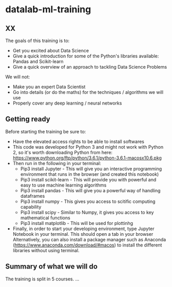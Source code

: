# datalab-ml-training

## XX
The goals of this training is to:
- Get you excited about Data Science
- Give a quick introduction for some of the Python's libraries available: Pandas and Scikit-learn
- Give a quick overview of an approach to tackling Data Science Problems

We will not:
- Make you an expert Data Scientist
- Go into details (or do the maths) for the techniques / algorithms we will use
- Properly cover any deep learning / neural networks

## Getting ready
Before starting the training be sure to:
- Have the elevated access rights to be able to install softwares
- This code was developed for Python 3 and might not work with Python 2, so it's worth downloading Python from here: https://www.python.org/ftp/python/3.6.1/python-3.6.1-macosx10.6.pkg
- Then run in the following in your terminal:
  - Pip3 install Jupyter - This will give you an interactive programming environment that runs in the browser (and created this notebook)
  - Pip3 install scikit-learn - This will provide you with powerful and easy to use machine learning algorithms
  - Pip3 install pandas - This will give you a powerful way of handling dataframes
  - Pip3 install numpy - This gives you access to scitific computing capability
  - Pip3 install scipy - Similar to Numpy, it gives you access to key mathematical functions
  - Pip3 install matplotlib - This will be used for plottinhg
- Finally, in order to start your developing environment, type Jupyter Notebook in your terminal. This should open a tab in your browser
Alternatively, you can also install a package manager such as Anaconda (https://www.anaconda.com/download/#macos) to install the different libraries without using terminal.

## Summary of what we will do
The training is split in 5 courses. 
...
